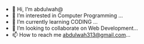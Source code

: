 - 👋 Hi, I’m abdulwah@
- 👀 I’m interested in Computer Programming ...
- 🌱 I’m currently learning CODING ...
- 💞️ I’m looking to collaborate on Web Development...
- 📫 How to reach me abdulwah313@gmail.com...

<!---
--->
